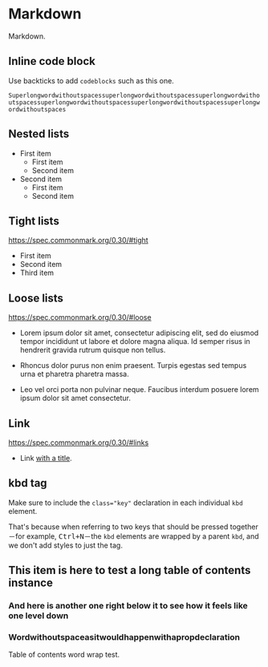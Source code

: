 # Markdown

<p class="description">Markdown.</p>

## Inline code block

Use backticks to add `codeblocks` such as this one.

`Superlongwordwithoutspacessuperlongwordwithoutspacessuperlongwordwithoutspacessuperlongwordwithoutspacessuperlongwordwithoutspacessuperlongwordwithoutspaces`

## Nested lists

- First item
  - First item
  - Second item
- Second item
  - First item
  - Second item

## Tight lists

https://spec.commonmark.org/0.30/#tight

- First item
- Second item
- Third item

## Loose lists

https://spec.commonmark.org/0.30/#loose

- Lorem ipsum dolor sit amet, consectetur adipiscing elit, sed do eiusmod tempor incididunt ut labore et dolore magna aliqua. Id semper risus in hendrerit gravida rutrum quisque non tellus.

- Rhoncus dolor purus non enim praesent. Turpis egestas sed tempus urna et pharetra pharetra massa.

- Leo vel orci porta non pulvinar neque. Faucibus interdum posuere lorem ipsum dolor sit amet consectetur.

## Link

https://spec.commonmark.org/0.30/#links

- Link [with a title](#link 'Stay on the same page').

## kbd tag

Make sure to include the `class="key"` declaration in each individual `kbd` element.

That's because when referring to two keys that should be pressed together－for example, <kbd><kbd class="key">Ctrl</kbd>+<kbd class="key">N</kbd></kbd>－the `kbd` elements are wrapped by a parent `kbd`, and we don't add styles to just the tag.

## This item is here to test a long table of contents instance

### And here is another one right below it to see how it feels like one level down

### Wordwithoutspaceasitwouldhappenwithapropdeclaration

Table of contents word wrap test.
